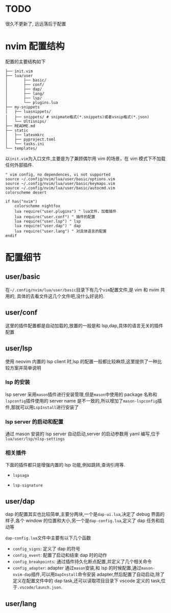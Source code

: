 # TODO

很久不更新了, 远远落后于配置

# nvim 配置结构

配置的主要结构如下

```
├── init.vim
├── lua/user
│       ├── basic/
│       ├── conf/
│       ├── dap/
│       ├── lang/
│       ├── lsp/
│       └── plugins.lua
├── my-snippets
│   ├── luasnippets/
│   ├── snippets/ # snipmate格式(*.snippets)或者vsnip格式(*.json)
│   └── Ultisnips/
├── README.md
├── static
│   ├── latexmkrc
│   ├── pyproject.toml
│   └── tasks.ini
└── templates/
```

以`init.vim`为入口文件,主要是为了兼顾偶尔用 vim 的场景，在 vim 模式下不加载任何外部插件.

```vim
" vim config, no dependences, vi not supported
source ~/.config/nvim/lua/user/basic/options.vim
source ~/.config/nvim/lua/user/basic/keymaps.vim
source ~/.config/nvim/lua/user/basic/autocmd.vim
colorscheme desert

if has("nvim")
    colorscheme nightfox
    lua require("user.plugins") " lua文件，加载插件
    lua require("user.conf") " 插件的配置
    lua require("user.lsp") " lsp
    lua require("user.dap") " dap
    lua require("user.lang") " 对具体语言的配置
endif
```

# 配置细节

## user/basic

在`~/.config/nvim/lua/user/basic`目录下有几个`vim`配置文件,是 vim 和 nvim
共用的, 具体的去看文件这几个文件吧,没什么好说的.

## user/conf

这里的插件配置都是自动加载的,放置的一般是和 lsp,dap,具体的语言无关的插件配置

## user/lsp

使用 neovim 内置的 lsp client 时,lsp 的配置一般都比较麻烦,这里提供了一种比较方案并简单说明

### lsp 的安装

lsp server 采用`mason`插件进行安装管理,但是`mason`中使用的 package 名称和`lspconfig`插件使用的 server
name 是不一致的,所以增加了`mason-lspconfig`插件,那就可以用`LspInstall`进行安装了

### lsp server 的启动和配置

通过 mason 安装的 lsp server 自动启动,server 的启动参数用 yaml 编写,位于`lua/user/lsp/nlsp-settings`

### 相关插件

下面的插件都只是增强内置的 lsp 功能,例如跳转,查询引用等.

- `lspsaga`

- `lsp-signature`

## user/dap

dap 的配置其实也比较简单,主要分两块,一个是`dap-ui.lua`,决定了 debug 界面的样子,各个 window 的位置和大小,另一个是`dap-config.lua`,定义了 dap 任务和启动等

`dap-config.lua`文件中主要有以下几个函数

- `config_signs`: 定义了 dap 的符号
- `config_event`: 配置了启动和结束 dap 时的动作
- `config_breakpoints`: 通过插件持久化断点配置,并定义了几个相关命令
- `config_adapter`: adapter 通过`mason`安装,和 lsp 的时候配置,通过`mason-nvim-dap`插件,可以用`DapInstall`命令安装 adapter,然后配置了自动启动,除了定义在配置文件中的 dap task,还可以读取项目目录下 vscode 定义的 task,位于`.vscode/launch.json`.

## user/lang
